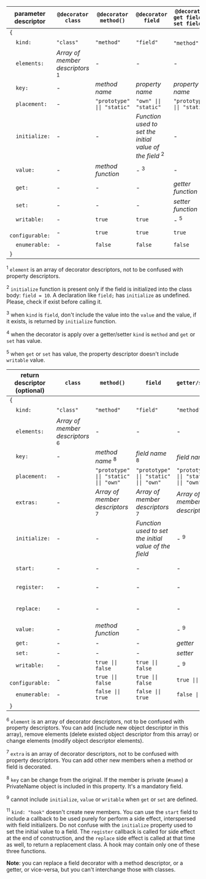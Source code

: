 
| **parameter descriptor**   | **`@decorator`<br/>`class`**             | **`@decorator`<br/>`method()`**             | **`@decorator`<br/>`field`**                                     | **`@decorator`<br/>`get field()`<br/>`set field()`**|
|----------------------------|------------------------------------------|---------------------------------------------|------------------------------------------------------------------|-----------------------------------------------------|
|`{`                         |                                          |                                             |                                                                  |                                                     |
|`  kind:`                   |`"class"`                                 |`"method"`                                   |`"field"`                                                         |`"method"` <sup>4</sup>                              |
|`  elements:`               |*Array of member descriptors* <sup>1</sup>| -                                           | -                                                                | -                                                   |
|`  key:`                    | -                                        |  *method name*                              |*property name*                                                   |*property name*                                      |
|`  placement:`              | -                                        |`"prototype" \|\| "static"`                  |`"own" \|\| "static"`                                             |`"prototype" \|\| "static"`                          |
|`  initialize:`             | -                                        | -                                           |*Function used to set the initial value of the field* <sup>2</sup>| -                                                   |
|`  value:`                  | -                                        |  *method function*                          | - <sup>3</sup>                                                   | -                                                   |
|`  get:`                    | -                                        | -                                           | -                                                                |*getter function*                                    |
|`  set:`                    | -                                        | -                                           | -                                                                |*setter function*                                    |
|`  writable:`               | -                                        |`true`                                       |`true`                                                            | - <sup>5</sup>                                      |
|`  configurable:`           | -                                        |`true`                                       |`true`                                                            |`true`                                               |
|`  enumerable:`             | -                                        |`false`                                      |`false`                                                           |`false`                                              |
|`}`                         |                                          |                                             |                                                                  |                                                     |
</table>

<sup>1</sup> `element` is an array of decorator descriptors, not to be confused with property descriptors.

<sup>2</sup> `initialize` function is present only if the field is initialized into the class body: `field = 10`. A declaration like `field;` has `initialize` as undefined. Please, check if exist before calling it.

<sup>3</sup> when `kind` is `field`, don't include the value into the `value` and the value, if it exists, is returned by `initialize` function.

<sup>4</sup> when the decorator is apply over a getter/setter `kind` is `method` and `get` or `set` has value. 

<sup>5</sup> when `get` or `set` has value, the property descriptor doesn't include `writable` value.

| **return descriptor (optional)** | **`class`**                               | **`method()`**                           | **`field`**                                         | **`getter/setter`**                      | **Hooks**                                |
|----------------------------------|-------------------------------------------|------------------------------------------|-----------------------------------------------------|------------------------------------------|------------------------------------------|
|`{`                               |                                           |                                          |                                                     |                                          |                                          |
|`  kind:`                         |`"class"`                                  |`"method"`                                |`"field"`                                            |`"method"`                                |`"hook"` <sup>11</sup>                    |
|`  elements:`                     |*Array of member descriptors* <sup>6</sup> | -                                        | -                                                   | -                                        | -                                        |
|`  key:`                          | -                                         |  *method name*    <sup>8</sup>           |*field name* <sup>8</sup>                            |*field name* <sup>8</sup>                 | -                                        |
|`  placement:`                    | -                                         |`"prototype" \|\| "static" \|\| "own"`    |`"prototype" \|\| "static" \|\| "own"`               |`"prototype" \|\| "static" \|\| "own"`    |`"prototype" \|\| "static" \|\| "own"`    |
|`  extras:`                       | -                                         |*Array of member descriptors* <sup>7</sup>|*Array of member descriptors* <sup>7</sup>           |*Array of member descriptors* <sup>7</sup>| -                                        |
|`  initialize:`                   | -                                         | -                                        |*Function used to set the initial value of the field*| - <sup>9</sup>                           | -                                        |
|`  start:`                        | -                                         | -                                        | -                                                   | -                                        | *Function for effect* <sup>10</sup>      |
|`  register:`                     | -                                         | -                                        | -                                                   | -                                        | *Function for effect* <sup>10</sup>      |
|`  replace:`                      | -                                         | -                                        | -                                                   | -                                        | *Function for replacement* <sup>10</sup> |
|`  value:`                        | -                                         |*method function*                         | -                                                   | - <sup>9</sup>                           | -                                        |
|`  get:`                          | -                                         | -                                        | -                                                   |*getter*                                  | -                                        |
|`  set:`                          | -                                         | -                                        | -                                                   |*setter*                                  | -                                        |
|`  writable:`                     | -                                         |`true \|\| false`                         |`true \|\| false`                                    | - <sup>9</sup>                           | -                                        |
|`  configurable:`                 | -                                         |`true \|\| false`                         |`true \|\| false`                                    |`true \|\| false`                         | -                                        |
|`  enumerable:`                   | -                                         |`false \|\| true`                         |`false \|\| true`                                    |`false \|\| true`                         | -                                        |
|`}`                               |                                           |                                          |                                                     |                                          |                                          |
</tbody>    
</table>

<sup>6</sup> `element` is an array of decorator descriptors, not to be confused with property descriptors. You can add (include new object descriptor in this array), remove elements (delete existed object descriptor from this array) or change elements (modify object descriptor elements).

<sup>7</sup> `extra` is an array of decorator descriptors, not to be confused with property descriptors. You can add other new members when a method or field is decorated.

<sup>8</sup> `key` can be change from the original. If the member is private (`#name`) a PrivateName object is included in this property. It's a mandatory field.

<sup>9</sup> cannot include `initialize`, `value` or `writable` when `get` or `set` are defined.

<sup>11</sup> `kind: "hook"` doesn't create new members. You can use the `start` field to include a callback to be used purely for perform a side effect, interspersed with field initializers. Do not confuse with the `initialize` property used to set the initial value to a field. The `register` callback is called for side effect at the end of construction, and the `replace` side effect is called at that time as well, to return a replacement class. A hook may contain only one of these three functions.

**Note**: you can replace a field decorator with a method descriptor, or a getter, or vice-versa, but you can't interchange those with classes.
